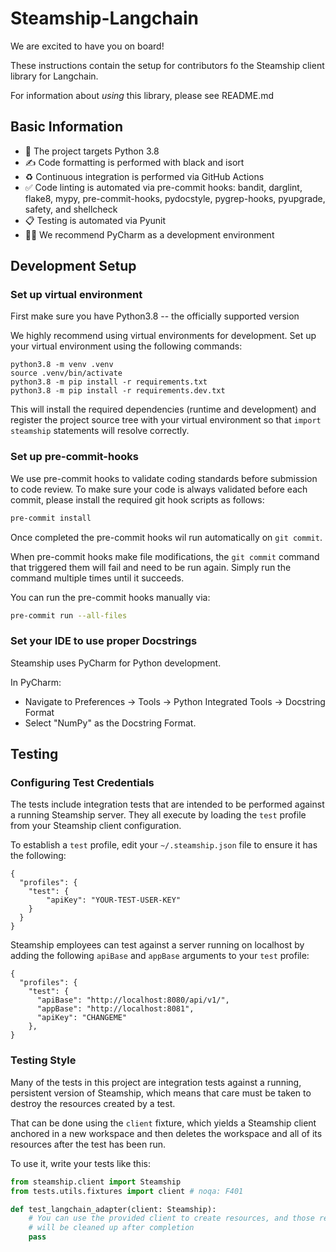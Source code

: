 # Steamship-Langchain

We are excited to have you on board!

These instructions contain the setup for contributors fo the Steamship client library for Langchain. 

For information about *using* this library, please see README.md

## Basic Information

* 🐍 The project targets Python 3.8
* ✍️ Code formatting is performed with black and isort
* ♻️ Continuous integration is performed via GitHub Actions
* ✅ Code linting is automated via pre-commit hooks: bandit, darglint, flake8, mypy, pre-commit-hooks, pydocstyle, pygrep-hooks, pyupgrade, safety, and shellcheck
* 📋 Testing is automated via Pyunit
* 🧑‍💻 We recommend PyCharm as a development environment

## Development Setup

### Set up virtual environment

First make sure you have Python3.8 -- the officially supported version

We highly recommend using virtual environments for development. 
Set up your virtual environment using the following commands:

```
python3.8 -m venv .venv
source .venv/bin/activate
python3.8 -m pip install -r requirements.txt
python3.8 -m pip install -r requirements.dev.txt
```

This will install the required dependencies (runtime and development) and register the project source tree with your virtual environment so that `import steamship` statements will resolve correctly.

### Set up pre-commit-hooks

We use pre-commit hooks to validate coding standards before submission to code review. To make sure your code is always validated before each commit, please install the required git hook scripts as follows: 
```bash
pre-commit install
```

Once completed the pre-commit hooks wil run automatically on `git commit`. 

When pre-commit hooks make file modifications, the `git commit` command that triggered them will fail and need to be run again. Simply run the command multiple times until it succeeds.

You can run the pre-commit hooks manually via:
```bash
pre-commit run --all-files
```

### Set your IDE to use proper Docstrings

Steamship uses PyCharm for Python development. 

In PyCharm:

* Navigate to Preferences -> Tools -> Python Integrated Tools -> Docstring Format
* Select "NumPy" as the Docstring Format.

## Testing

### Configuring Test Credentials

The tests include integration tests that are intended to be performed against a running Steamship server. They all execute by loading the `test` profile from your Steamship client configuration. 

To establish a `test` profile, edit your `~/.steamship.json` file to ensure it has the following:

```
{
  "profiles": {
    "test": {
        "apiKey": "YOUR-TEST-USER-KEY"
    }
  }
}
```

Steamship employees can test against a server running on localhost by adding the following `apiBase` and `appBase` arguments to your `test` profile:

```
{
  "profiles": {
    "test": {
      "apiBase": "http://localhost:8080/api/v1/",
      "appBase": "http://localhost:8081",
      "apiKey": "CHANGEME"
    },
}
```

### Testing Style

Many of the tests in this project are integration tests against a running, persistent version of Steamship, which means
that care must be taken to destroy the resources created by a test.

That can be done using the `client` fixture, which yields a Steamship client anchored in a new workspace and then
deletes the workspace and all of its resources after the test has been run.

To use it, write your tests like this:

```python
from steamship.client import Steamship
from tests.utils.fixtures import client # noqa: F401

def test_langchain_adapter(client: Steamship):
    # You can use the provided client to create resources, and those resources
    # will be cleaned up after completion
    pass
```